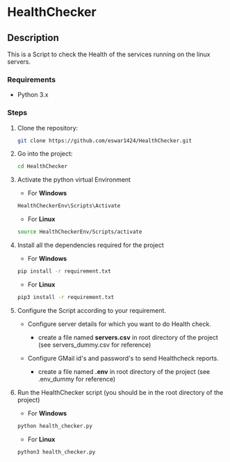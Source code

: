 # HealthChecker 

## Description
This is a Script to check the Health of the services running on the linux servers.


### Requirements
- Python 3.x


### Steps
1. Clone the repository:
   ```bash
   git clone https://github.com/eswar1424/HealthChecker.git
   ```

2. Go into the project:
    ```bash
   cd HealthChecker
   ```
   
   
3. Activate the python virtual Environment
    
    - For **Windows**
    ```bash
    HealthCheckerEnv\Scripts\Activate 
    ```
    
    - For **Linux**
    ```bash
    source HealthCheckerEnv/Scripts/activate
    ```

4. Install all the dependencies required for the project
    - For **Windows**
    ```bash
    pip install -r requirement.txt
    ```
    
    - For **Linux**
    ```bash
    pip3 install -r requirement.txt
    ```

5. Configure the Script according to your requirement.
    - Configure server details for which you want to do Health check.
        - create a file named **servers.csv** in root directory of the project (see servers_dummy.csv for reference)
        
    - Configure GMail id's and password's to send Healthcheck reports.
        - create a file named **.env** in root directory of the project (see .env_dummy for reference)
        

6. Run the HealthChecker script (you should be in the root directory of the project)
    - For **Windows**
    ```bash
    python health_checker.py
    ```
    
    - For **Linux**
    ```bash
    python3 health_checker.py
    ```

